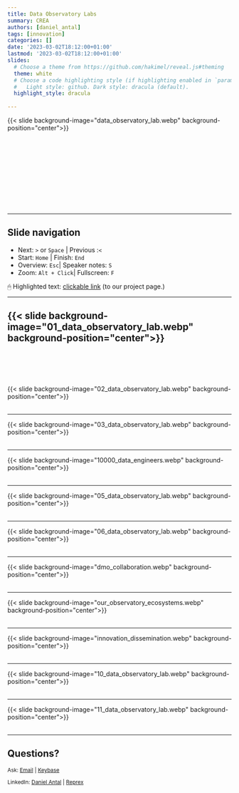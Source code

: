 ```yaml
---
title: Data Observatory Labs
summary: CREA
authors: [daniel_antal]
tags: [innovation]
categories: []
date: '2023-03-02T18:12:00+01:00'
lastmod: '2023-03-02T18:12:00+01:00'
slides:
  # Choose a theme from https://github.com/hakimel/reveal.js#theming
  theme: white
  # Choose a code highlighting style (if highlighting enabled in `params.toml`)
  #   Light style: github. Dark style: dracula (default).
  highlight_style: dracula
  
---
```


{{< slide background-image="data_observatory_lab.webp" background-position="center">}}
<br/><br/><br/><br/><br/><br/><br/></br></br></br></br>

---

## Slide navigation

- Next: `️>` or `Space` | Previous :️`<`
- Start: `Home` | Finish: `End`
- Overview: `Esc`|  Speaker notes: `S`
- Zoom: `Alt + Click️`|  Fullscreen: `F`

🖱 Highlighted text: [clickable link](https://reprex.nl/project/musiceviota/) (to our project page.) 

---

{{< slide background-image="01_data_observatory_lab.webp" background-position="center">}}
<br/><br/><br/><br/>
---

{{< slide background-image="02_data_observatory_lab.webp" background-position="center">}}
</br></br>

---

{{< slide background-image="03_data_observatory_lab.webp" background-position="center">}}
</br></br>


----

{{< slide background-image="10000_data_engineers.webp" background-position="center">}}
</br></br>


----

{{< slide background-image="05_data_observatory_lab.webp" background-position="center">}}
</br></br>

----

{{< slide background-image="06_data_observatory_lab.webp" background-position="center">}}
</br></br>

---

{{< slide background-image="dmo_collaboration.webp" background-position="center">}}
</br></br>


----

{{< slide background-image="our_observatory_ecosystems.webp" background-position="center">}}
</br></br>

----

{{< slide background-image="innovation_dissemination.webp" background-position="center">}}
</br></br>

----

{{< slide background-image="10_data_observatory_lab.webp" background-position="center">}}
</br></br>

----

{{< slide background-image="11_data_observatory_lab.webp" background-position="center">}}
</br></br>

----

## Questions?

<p style="font-size:85%" > Ask: <a href="https://reprex.nl/#contact" target="_blank">Email</a> |
<a href="https://keybase.io/team/reprexcommunity" target="_blank">Keybase</a> 
</p>
<p style="font-size:85%" > LinkedIn: 
<a href="https://www.linkedin.com/in/antaldaniel/" target="_blank">Daniel Antal</a> |
<a href="https://www.linkedin.com/company/68855596" target="_blank">Reprex</a> </p>

